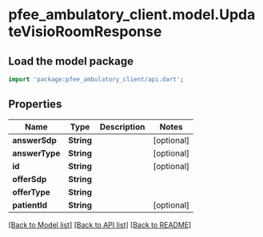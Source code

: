 # pfee_ambulatory_client.model.UpdateVisioRoomResponse

## Load the model package
```dart
import 'package:pfee_ambulatory_client/api.dart';
```

## Properties
Name | Type | Description | Notes
------------ | ------------- | ------------- | -------------
**answerSdp** | **String** |  | [optional] 
**answerType** | **String** |  | [optional] 
**id** | **String** |  | [optional] 
**offerSdp** | **String** |  | 
**offerType** | **String** |  | 
**patientId** | **String** |  | [optional] 

[[Back to Model list]](../README.md#documentation-for-models) [[Back to API list]](../README.md#documentation-for-api-endpoints) [[Back to README]](../README.md)



